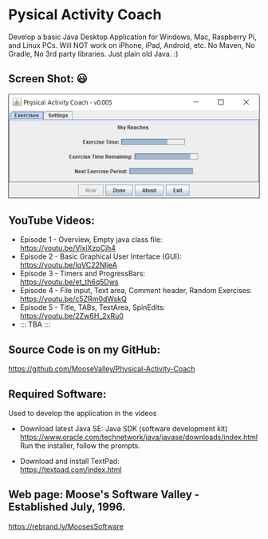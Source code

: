# Pysical Activity Coach

Develop a basic Java Desktop Application for Windows, Mac, Raspberry Pi, and Linux PCs.
Will NOT work on iPhone, iPad, Android, etc.
No Maven, No Gradle, No 3rd party libraries.  Just plain old Java. :)

## Screen Shot: :smiley:

![Pysical Activity Coach](Screen%20Shots/PhysicalActivityCoach.png?raw=true "Pysical Activity Coach")


## YouTube Videos:
* Episode 1 - Overview, Empty java class file:
<br>https://youtu.be/VlxiXzpCjh4
* Episode 2 - Basic Graphical User Interface (GUI):
<br>https://youtu.be/IqVC22NIjeA
* Episode 3 - Timers and ProgressBars:
<br>https://youtu.be/et_th6q5Dws
* Episode 4 - File input, Text area, Comment header, Random Exercises:
<br>https://youtu.be/c5ZRm0dWskQ
* Episode 5 - Title, TABs, TextArea, SpinEdits:
<br>https://youtu.be/2Zw6H_2xRu0
* ::: TBA :::

## Source Code is on my GitHub:
https://github.com/MooseValley/Physical-Activity-Coach

## Required Software:

Used to develop the application in the videos

* Download latest Java SE: Java SDK (software development kit)
<br>https://www.oracle.com/technetwork/java/javase/downloads/index.html
<br>Run the installer, follow the prompts.

* Download and install TextPad:
<br>https://textpad.com/index.html


## Web page: Moose's Software Valley - Established July, 1996.
https://rebrand.ly/MoosesSoftware
